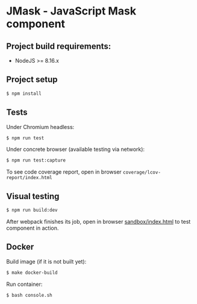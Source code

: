 # JMask - JavaScript Mask component

## Project build requirements:

* NodeJS >= 8.16.x

## Project setup

```bash
$ npm install
```

## Tests

Under Chromium headless:
```bash
$ npm run test
```

Under concrete browser (available testing via network):
```bash
$ npm run test:capture
```

To see code coverage report, open in browser `coverage/lcov-report/index.html`

## Visual testing

```bash
$ npm run build:dev
```

After webpack finishes its job, open in browser [sandbox/index.html](sandbox/index.html) to test component in action.

## Docker

Build image (if it is not built yet):
```bash
$ make docker-build
```
 
Run container:
```bash
$ bash console.sh
```
